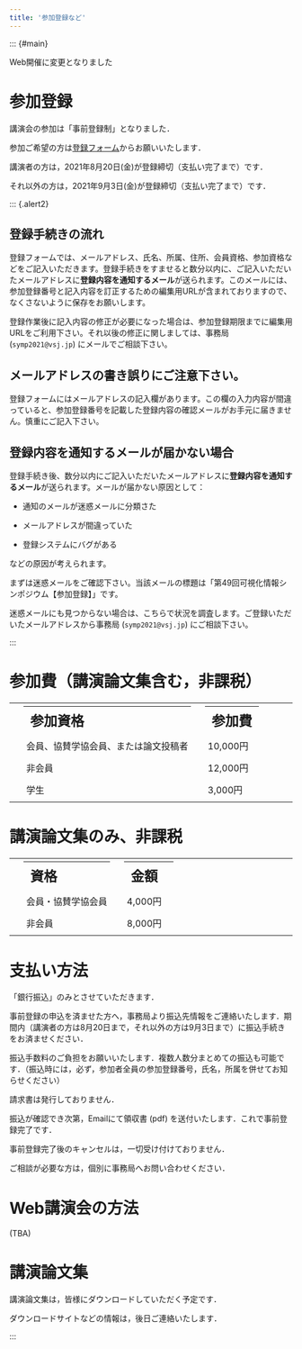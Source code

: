 ```yaml
---
title: '参加登録など'
---
```


::: {#main}

Web開催に変更となりました

# 参加登録

講演会の参加は「事前登録制」となりました．

参加ご希望の方は[登録フォーム](https://docs.google.com/forms/d/e/1FAIpQLSeVXmu5yKTA3jy9Lf9t541w_QAJT0_8HaSDD5ycSVoJBA7gxg/viewform)からお願いいたします．

講演者の方は，2021年8月20日(金)が登録締切（支払い完了まで）です．

それ以外の方は，2021年9月3日(金)が登録締切（支払い完了まで）です．

::: {.alert2}

## 登録手続きの流れ

登録フォームでは、メールアドレス、氏名、所属、住所、会員資格、参加資格などをご記入いただきます。登録手続きをすませると数分以内に、ご記入いただいたメールアドレスに**登録内容を通知するメール**が送られます。このメールには、参加登録番号と記入内容を訂正するための編集用URLが含まれておりますので、なくさないように保存をお願いします。

登録作業後に記入内容の修正が必要になった場合は、参加登録期限までに編集用URLをご利用下さい。それ以後の修正に関しましては、事務局 (`symp2021@vsj.jp`) にメールでご相談下さい。

## メールアドレスの書き誤りにご注意下さい。

登録フォームにはメールアドレスの記入欄があります。この欄の入力内容が間違っていると、参加登録番号を記載した登録内容の確認メールがお手元に届きません。慎重にご記入下さい。

## 登録内容を通知するメールが届かない場合

登録手続き後、数分以内にご記入いただいたメールアドレスに**登録内容を通知するメール**が送られます。メールが届かない原因として：

- 通知のメールが迷惑メールに分類さた

- メールアドレスが間違っていた

- 登録システムにバグがある

などの原因が考えられます。

まずは迷惑メールをご確認下さい。当該メールの標題は「第49回可視化情報シンポジウム【参加登録】」です。

迷惑メールにも見つからない場合は、こちらで状況を調査します。ご登録いただいたメールアドレスから事務局 (`symp2021@vsj.jp`) にご相談下さい。

:::


# 参加費（講演論文集含む，非課税）

| 参加資格                             | 参加費
|:-------------------------------------|:---------
| 会員、協賛学協会員、または論文投稿者 | 10,000円
| 非会員                               | 12,000円
| 学生                                 |  3,000円


# 講演論文集のみ、非課税

| 資格                                 | 金額
|:-------------------------------------|:---------
| 会員・協賛学協会員                   |  4,000円
| 非会員                               |  8,000円　

<style>
table {
  width: 100%;
  margin-top: 20px;
  margin-right: 20%;
  border-collapse: separate;
  border-spacing: 25px 5px;
  border-top: .1em solid;
  border-bottom: .1em solid;
}

tr.header {
  padding-top: 15px;
  padding-bottom: 5px;
  font-size: x-large;
  border-bottom: .1em solid;
}

td {
  padding: 5px;
  vertical-align: top;
}
</style>


# 支払い方法

「銀行振込」のみとさせていただきます．

事前登録の申込を済ませた方へ，事務局より振込先情報をご連絡いたします．期間内（講演者の方は8月20日まで，それ以外の方は9月3日まで）に振込手続きをお済ませください．

振込手数料のご負担をお願いいたします．複数人数分まとめての振込も可能です．（振込時には，必ず，参加者全員の参加登録番号，氏名，所属を併せてお知らせください）

請求書は発行しておりません．

振込が確認でき次第，Emailにて領収書 (pdf) を送付いたします．これで事前登録完了です．

事前登録完了後のキャンセルは，一切受け付けておりません．

ご相談が必要な方は，個別に事務局へお問い合わせください．


# Web講演会の方法

(TBA)

# 講演論文集

講演論文集は，皆様にダウンロードしていただく予定です．

ダウンロードサイトなどの情報は，後日ご連絡いたします．

:::
